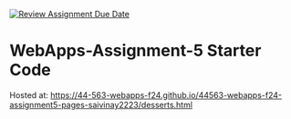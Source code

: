 [![Review Assignment Due Date](https://classroom.github.com/assets/deadline-readme-button-22041afd0340ce965d47ae6ef1cefeee28c7c493a6346c4f15d667ab976d596c.svg)](https://classroom.github.com/a/Fgj5xuSQ)
# WebApps-Assignment-5 Starter Code
Hosted at: https://44-563-webapps-f24.github.io/44563-webapps-f24-assignment5-pages-saivinay2223/desserts.html
